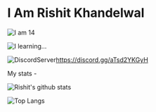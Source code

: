 # I Am Rishit Khandelwal

![I am 14](https://img.shields.io/badge/I%20am-14-blue?style=flat-square)

![I learning...](https://img.shields.io/badge/I%20am%20Learning%20Databases-blue?style=flat-square)

![DiscordServer](https://img.shields.io/badge/My%20Discord%20Server-blue?style=flat-square)https://discord.gg/aTsd2YKGyH

My stats -

![Rishit's github stats](https://github-readme-stats.vercel.app/api?username=rishit-khandelwal)

![Top Langs](https://github-readme-stats.vercel.app/api/top-langs/?username=rishit-khandelwal)
